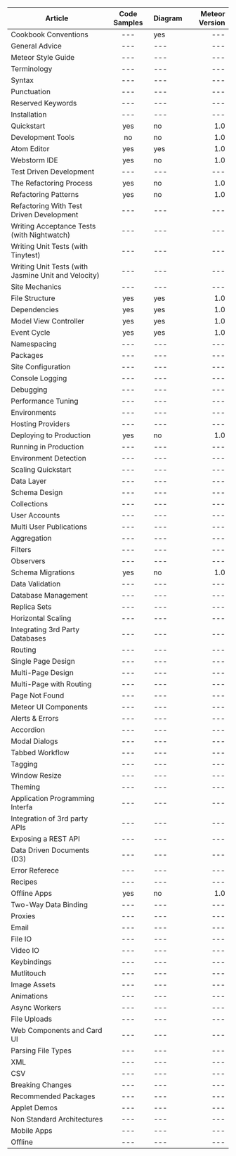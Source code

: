 
| Article       | Code Samples     |  Diagram        | Meteor Version |
| ------------- |:----------------:| ----------------|---------------:|
| Cookbook Conventions | --- | yes |  --- | 
| General Advice | --- | --- |  --- | 
| Meteor Style Guide | --- | --- |  --- | 
| Terminology | --- | --- |  --- | 
| Syntax | --- | --- |  --- | 
| Punctuation | --- | --- |  --- | 
| Reserved Keywords | --- | --- |  --- | 
| Installation | --- | --- |  --- | 
| Quickstart | yes | no |  1.0 | 
| Development Tools | no | no |  1.0 | 
| Atom Editor | yes | yes | 1.0 | 
| Webstorm IDE | yes | no | 1.0 | 
| Test Driven Development | --- | --- |  --- | 
| The Refactoring Process | yes | no |  1.0 | 
| Refactoring Patterns | yes | no |  1.0 | 
| Refactoring With Test Driven Development | --- | --- |  --- | 
| Writing Acceptance Tests (with Nightwatch) | --- | --- |  --- | 
| Writing Unit Tests (with Tinytest) | --- | --- |  --- | 
| Writing Unit Tests (with Jasmine Unit and Velocity) | --- | --- |  --- | 
| Site Mechanics | --- | --- |  --- | 
| File Structure | yes | yes |  1.0 | 
| Dependencies | yes | yes |  1.0 | 
| Model View Controller | yes | yes | 1.0 | 
| Event Cycle | yes | yes |  1.0 | 
| Namespacing | --- | --- |  --- | 
| Packages | --- | --- |  --- | 
| Site Configuration | --- | --- |  --- | 
| Console Logging | --- | --- |  --- | 
| Debugging | --- | --- |  --- | 
| Performance Tuning | --- | --- |  --- | 
| Environments | --- | --- | --- | 
| Hosting Providers | --- | --- |  --- | 
| Deploying to Production | yes | no | 1.0 | 
| Running in Production | --- | --- |  --- | 
| Environment Detection | --- | --- |  --- | 
| Scaling Quickstart | --- | --- |  --- | 
| Data Layer | --- | --- |  --- | 
| Schema Design | --- | --- |  --- | 
| Collections | --- | --- |  --- | 
| User Accounts | --- | --- |  --- | 
| Multi User Publications | --- | --- |  --- | 
| Aggregation | --- | --- |  --- | 
| Filters | --- | --- |  --- | 
| Observers | --- | --- |  --- | 
| Schema Migrations | yes | no |  1.0 | 
| Data Validation | --- | --- |  --- | 
| Database Management | --- | --- |  --- | 
| Replica Sets | --- | --- |  --- | 
| Horizontal Scaling | --- | --- |  --- | 
| Integrating 3rd Party Databases | --- | --- | --- | 
| Routing | --- | --- | --- | 
| Single Page Design | --- | --- |  --- | 
| Multi-Page Design | --- | --- |  --- | 
| Multi-Page with Routing | --- | --- |  --- | 
| Page Not Found | --- | --- |  --- | 
| Meteor UI Components | --- | --- |  --- | 
| Alerts & Errors | --- | --- |  --- | 
| Accordion | --- | --- |  --- | 
| Modal Dialogs | --- | --- |  --- | 
| Tabbed Workflow | --- | --- |  --- | 
| Tagging | --- | --- |  --- | 
| Window Resize | --- | --- |  --- | 
| Theming | --- | --- |  --- | 
| Application Programming Interfa | --- | --- |  --- | 
| Integration of 3rd party APIs | --- | --- |  --- | 
| Exposing a REST API | --- | --- |  --- | 
| Data Driven Documents (D3) | --- | --- |  --- | 
| Error Referece | --- | --- |  --- | 
| Recipes | --- | --- | --- | 
| Offline Apps | yes | no |  1.0 | 
| Two-Way Data Binding | --- | --- |  --- | 
| Proxies | --- | --- | --- | 
| Email | --- | --- |  --- | 
| File IO | --- | --- |  --- | 
| Video IO | --- | --- |  --- | 
| Keybindings | --- | --- |  --- | 
| Mutlitouch | --- | --- | --- | 
| Image Assets | --- | --- | --- | 
| Animations | --- | --- |  --- | 
| Async Workers | --- | --- |  --- | 
| File Uploads | --- | --- |  --- | 
| Web Components and Card UI | --- | --- |  --- | 
| Parsing File Types | --- | --- |  --- | 
| XML | --- | --- |  --- | 
| CSV | --- | --- |  --- | 
| Breaking Changes | --- | --- |  --- | 
| Recommended Packages | --- | --- |  --- | 
| Applet Demos | --- | --- |  --- | 
| Non Standard Architectures | --- | --- |  --- |  
| Mobile Apps | --- | --- |  --- | 
| Offline | --- | --- | --- | 
